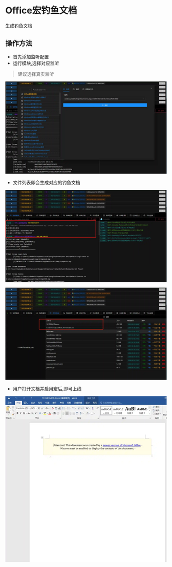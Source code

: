 # Office宏钓鱼文档

生成钓鱼文档

## 操作方法

+ 首先添加监听配置
+ 运行模块,选择对应监听

> 建议选择真实监听
>

![](img\InitialAccess_SpearphishingAttachment_Windows\1.webp)

+ 文件列表即会生成对应的钓鱼文档

![](img\InitialAccess_SpearphishingAttachment_Windows\2.webp)

![](img\InitialAccess_SpearphishingAttachment_Windows\3.webp)

+ 用户打开文档并启用宏后,即可上线

![](img\InitialAccess_SpearphishingAttachment_Windows\4.webp)




